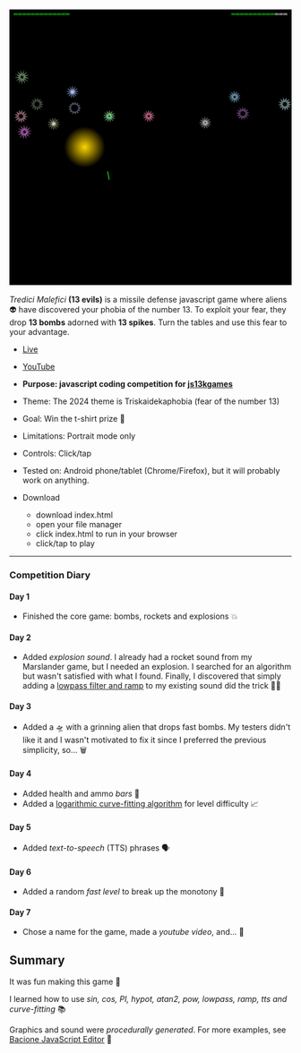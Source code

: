 [![Play](README.JPG)](https://bacionejs.github.io/tredicimalefici)

*Tredici Malefici* **(13 evils)** is a missile defense javascript game where aliens 👽 have discovered your phobia of the number 13. To exploit your fear, they drop **13 bombs** adorned with **13 spikes**. Turn the tables and use this fear to your advantage.

- [Live](https://bacionejs.github.io/tredicimalefici)
- [YouTube](http://www.youtube.com/@bacionejs)

- **Purpose: javascript coding competition for [js13kgames](https://js13kgames.com)**
- Theme: The 2024 theme is Triskaidekaphobia (fear of the number 13)
- Goal: Win the t-shirt prize 🎯
- Limitations: Portrait mode only
- Controls: Click/tap
- Tested on: Android phone/tablet (Chrome/Firefox), but it will probably work on anything.

- Download
  - download index.html
  - open your file manager
  - click index.html to run in your browser
  - click/tap to play

---

### Competition Diary

#### Day 1
- Finished the core game: bombs, rockets and explosions 💥

#### Day 2
- Added *explosion sound*. I already had a rocket sound from my Marslander game, but I needed an explosion. I searched for an algorithm but wasn't satisfied with what I found. Finally, I discovered that simply adding a [lowpass filter and ramp](https://bacionejs.github.io/explosion) to my existing sound did the trick 🕵️‍♂️

#### Day 3
- Added a 🛸 with a grinning alien that drops fast bombs. My testers didn't like it and I wasn't motivated to fix it since I preferred the previous simplicity, so... 🗑️

#### Day 4
- Added health and ammo *bars* 🚥
- Added a [logarithmic curve-fitting algorithm](https://bacionejs.github.io/difficultyalgorithm) for level difficulty 📈

#### Day 5
- Added *text-to-speech* (TTS) phrases 🗣️

#### Day 6
- Added a random *fast level* to break up the monotony 🤪

#### Day 7
- Chose a name for the game, made a *youtube video*, and... 🚀

## Summary
It was fun making this game 🥳

I learned how to use *sin, cos, PI, hypot, atan2, pow, lowpass, ramp, tts and curve-fitting* 📚


Graphics and sound were *procedurally generated*. For more examples, see [Bacione JavaScript Editor](https://github.com/bacionejs/editor) 🫦
